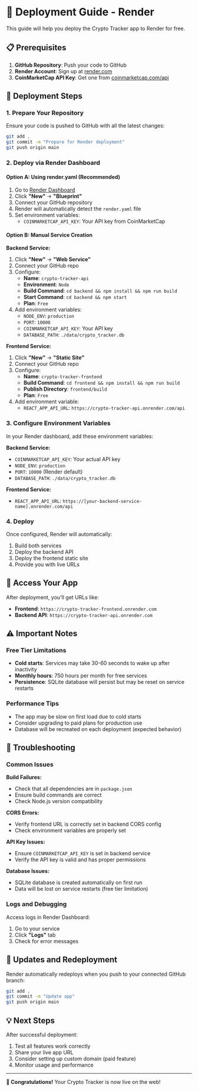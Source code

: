 # 🚀 Deployment Guide - Render

This guide will help you deploy the Crypto Tracker app to Render for free.

## 📋 Prerequisites

1. **GitHub Repository**: Push your code to GitHub
2. **Render Account**: Sign up at [render.com](https://render.com)
3. **CoinMarketCap API Key**: Get one from [coinmarketcap.com/api](https://coinmarketcap.com/api/)

## 🔧 Deployment Steps

### 1. Prepare Your Repository

Ensure your code is pushed to GitHub with all the latest changes:

```bash
git add .
git commit -m "Prepare for Render deployment"
git push origin main
```

### 2. Deploy via Render Dashboard

#### Option A: Using render.yaml (Recommended)

1. Go to [Render Dashboard](https://dashboard.render.com)
2. Click **"New"** → **"Blueprint"**
3. Connect your GitHub repository
4. Render will automatically detect the `render.yaml` file
5. Set environment variables:
   - `COINMARKETCAP_API_KEY`: Your API key from CoinMarketCap

#### Option B: Manual Service Creation

**Backend Service:**
1. Click **"New"** → **"Web Service"**
2. Connect your GitHub repo
3. Configure:
   - **Name**: `crypto-tracker-api`
   - **Environment**: `Node`
   - **Build Command**: `cd backend && npm install && npm run build`
   - **Start Command**: `cd backend && npm start`
   - **Plan**: `Free`
4. Add environment variables:
   - `NODE_ENV`: `production`
   - `PORT`: `10000`
   - `COINMARKETCAP_API_KEY`: Your API key
   - `DATABASE_PATH`: `./data/crypto_tracker.db`

**Frontend Service:**
1. Click **"New"** → **"Static Site"**
2. Connect your GitHub repo
3. Configure:
   - **Name**: `crypto-tracker-frontend`
   - **Build Command**: `cd frontend && npm install && npm run build`
   - **Publish Directory**: `frontend/build`
   - **Plan**: `Free`
4. Add environment variable:
   - `REACT_APP_API_URL`: `https://crypto-tracker-api.onrender.com/api`

### 3. Configure Environment Variables

In your Render dashboard, add these environment variables:

**Backend Service:**
- `COINMARKETCAP_API_KEY`: Your actual API key
- `NODE_ENV`: `production`
- `PORT`: `10000` (Render default)
- `DATABASE_PATH`: `./data/crypto_tracker.db`

**Frontend Service:**
- `REACT_APP_API_URL`: `https://[your-backend-service-name].onrender.com/api`

### 4. Deploy

Once configured, Render will automatically:
1. Build both services
2. Deploy the backend API
3. Deploy the frontend static site
4. Provide you with live URLs

## 🔗 Access Your App

After deployment, you'll get URLs like:
- **Frontend**: `https://crypto-tracker-frontend.onrender.com`
- **Backend API**: `https://crypto-tracker-api.onrender.com`

## ⚠️ Important Notes

### Free Tier Limitations
- **Cold starts**: Services may take 30-60 seconds to wake up after inactivity
- **Monthly hours**: 750 hours per month for free services
- **Persistence**: SQLite database will persist but may be reset on service restarts

### Performance Tips
- The app may be slow on first load due to cold starts
- Consider upgrading to paid plans for production use
- Database will be recreated on each deployment (expected behavior)

## 🐛 Troubleshooting

### Common Issues

**Build Failures:**
- Check that all dependencies are in `package.json`
- Ensure build commands are correct
- Check Node.js version compatibility

**CORS Errors:**
- Verify frontend URL is correctly set in backend CORS config
- Check environment variables are properly set

**API Key Issues:**
- Ensure `COINMARKETCAP_API_KEY` is set in backend service
- Verify the API key is valid and has proper permissions

**Database Issues:**
- SQLite database is created automatically on first run
- Data will be lost on service restarts (free tier limitation)

### Logs and Debugging

Access logs in Render Dashboard:
1. Go to your service
2. Click **"Logs"** tab
3. Check for error messages

## 🔄 Updates and Redeployment

Render automatically redeploys when you push to your connected GitHub branch:

```bash
git add .
git commit -m "Update app"
git push origin main
```

## 💡 Next Steps

After successful deployment:
1. Test all features work correctly
2. Share your live app URL
3. Consider setting up custom domain (paid feature)
4. Monitor usage and performance

---

**🎉 Congratulations!** Your Crypto Tracker is now live on the web! 